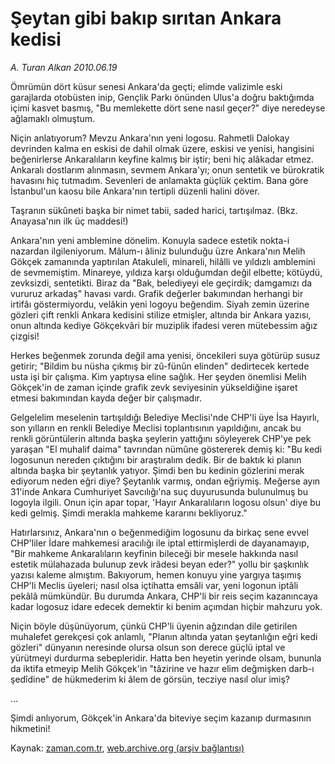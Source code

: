 # Şeytan gibi bakıp sırıtan Ankara kedisi

*A. Turan Alkan 2010.06.19*

<td class="columnist-detail">
<p>Ömrümün dört küsur senesi Ankara'da geçti; elimde valizimle eski garajlarda otobüsten inip, Gençlik Parkı önünden Ulus'a doğru baktığımda içimi kasvet basmış, "Bu memlekette dört sene nasıl geçer?" diye neredeyse ağlamaklı olmuştum.</p>
<p>
<div id="haberMetinDiv">
<p>Niçin anlatıyorum? Mevzu Ankara'nın yeni logosu. Rahmetli Dalokay devrinden kalma en eskisi de dahil olmak üzere, eskisi ve yenisi, hangisini beğenirlerse Ankaralıların keyfine kalmış bir iştir; beni hiç alâkadar etmez. Ankaralı dostlarım alınmasın, sevmem Ankara'yı; onun sentetik ve bürokratik havasını hiç tutmadım. Sevenleri de anlamakta güçlük çektim. Bana göre İstanbul'un kaosu bile Ankara'nın tertipli düzenli halini döver.
<p>Taşranın sükûneti başka bir nimet tabii, saded harici, tartışılmaz. (Bkz. Anayasa'nın ilk üç maddesi!)
<p>Ankara'nın yeni amblemine dönelim. Konuyla sadece estetik nokta-i nazardan ilgileniyorum. Mâlum-ı âliniz bulunduğu üzre Ankara'nın Melih Gökçek zamanında yaptırılan Atakuleli, minareli, hilâlli ve yıldızlı amblemini de sevmemiştim. Minareye, yıldıza karşı olduğumdan değil elbette; kötüydü, zevksizdi, sentetikti. Biraz da "Bak, belediyeyi ele geçirdik; damgamızı da vururuz arkadaş" havası vardı. Grafik değerler bakımından herhangi bir irtifâı göstermiyordu, velâkin yeni logoyu beğendim. Siyah zemin üzerine gözleri çift renkli Ankara kedisini stilize etmişler, altında bir Ankara yazısı, onun altında kediye Gökçekvâri bir muziplik ifadesi veren mütebessim ağız çizgisi!
<p>Herkes beğenmek zorunda değil ama yenisi, öncekileri suya götürüp susuz getirir; "Bildim bu nüsha çıkmış bir zû-fünûn elinden" dedirtecek kertede usta işi bir çalışma. Kim yaptıysa eline sağlık. Her şeyden önemlisi Melih Gökçek'in de zaman içinde grafik zevk seviyesinin yükseldiğine işaret etmesi bakımından kayda değer bir çalışmadır.
<p>Gelgelelim meselenin tartışıldığı Belediye Meclisi'nde CHP'li üye İsa Hayırlı, son yılların en renkli Belediye Meclisi toplantısının yapıldığını, ancak bu renkli görüntülerin altında başka şeylerin yattığını söyleyerek CHP'ye pek yaraşan "El muhalif daima" tavrından nümûne göstererek demiş ki: "Bu kedi logosunun nereden çıktığını bir araştıralım dedik. Bir de baktık ki planın altında başka bir şeytanlık yatıyor. Şimdi ben bu kedinin gözlerini merak ediyorum neden eğri diye? Şeytanlık varmış, ondan eğriymiş. Meğerse ayın 31'inde Ankara Cumhuriyet Savcılığı'na suç duyurusunda bulunulmuş bu logoyla ilgili. Onun için apar topar, 'Hayır Ankaralıların logosu olsun' diye bu kedi gelmiş. Şimdi merakla mahkeme kararını bekliyoruz."
<p>Hatırlarsınız, Ankara'nın o beğenmediğim logosunu da birkaç sene evvel CHP'liler İdare mahkemesi aracılığı ile iptal ettirmişlerdi de dayanamayıp, "Bir mahkeme Ankaralıların keyfinin bileceği bir mesele hakkında nasıl estetik mülahazada bulunup zevk irâdesi beyan eder?" yollu bir şaşkınlık yazısı kaleme almıştım. Bakıyorum, hemen konuyu yine yargıya taşımış CHP'li Meclis üyeleri; nasıl olsa içtihatta emsâli var, yeni logonun iptâli pekâlâ mümkündür. Bu durumda Ankara, CHP'li bir reis seçim kazanıncaya kadar logosuz idare edecek demektir ki benim açımdan hiçbir mahzuru yok.
<p>Niçin böyle düşünüyorum, çünkü CHP'li üyenin ağzından dile getirilen muhalefet gerekçesi çok anlamlı, "Planın altında yatan şeytanlığın eğri kedi gözleri" dünyanın neresinde olursa olsun son derece güçlü iptal ve yürütmeyi durdurma sebepleridir. Hatta ben heyetin yerinde olsam, bununla da iktifa etmeyip Melih Gökçek'in "tâzirine ve hazır elim değmişken darb-ı şedîdine" de hükmederim ki âlem de görsün, tecziye nasıl olur imiş?
<p>...
<p>Şimdi anlıyorum, Gökçek'in Ankara'da biteviye seçim kazanıp durmasının hikmetini!</p></p></p></p></p></p></p></p></p></div>
</p>
<a href="http://web.archive.org/web/20110107124435/mailto:t.alkan@zaman.com.tr">
</a></td>

Kaynak: [zaman.com.tr](http://zaman.com.tr/yazar.do?yazino=997228), [web.archive.org (arşiv bağlantısı)](http://web.archive.org/web/20110107124435/http://www.zaman.com.tr/yazar.do?yazino=997228)
